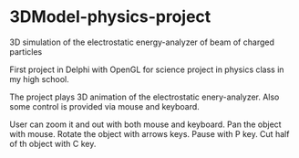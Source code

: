 3DModel-physics-project
=======================

3D simulation of the electrostatic energy-analyzer of beam of charged particles

First project in Delphi with OpenGL for science project in physics class in my high school.

The project plays 3D animation of the electrostatic enery-analyzer. Also some control is provided via mouse and keyboard.

User can zoom it and out with both mouse and keyboard. Pan the object with mouse. Rotate the object with arrows keys. 
Pause with P key. Cut half of th object with C key.
